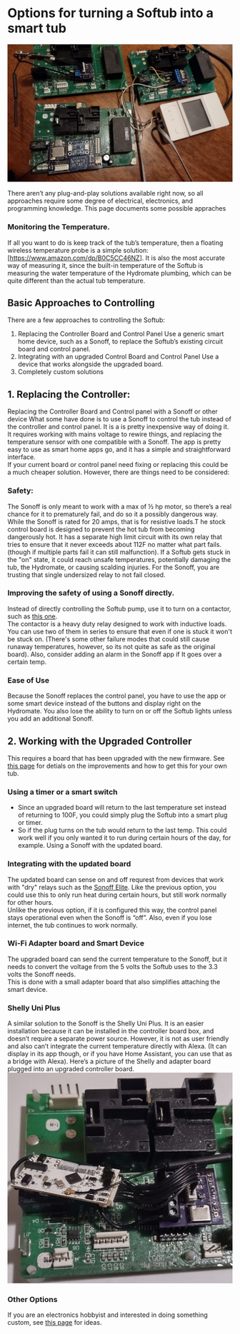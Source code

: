 # Options for turning a Softub into a smart tub

![pictures of boards with various Wi-Fi options](assets/wifi-options.jpg)

There aren’t any plug-and-play solutions available right now, so all approaches require some degree of electrical, electronics, and programming knowledge. This page documents
some possible appraches

### Monitoring the Temperature.
If all you want to do is keep track of the tub’s temperature, then a floating wireless temperature probe is a simple solution:  [https://www.amazon.com/dp/B0C5CC46NZ]. 
It is also the most accurate way of measuring it, since the built-in temperature of the Softub is measuring the water temperature of the 
Hydromate plumbing, which can be quite different than the actual tub temperature.

## Basic Approaches to Controlling
There are a few approaches to controlling the Softub:
1.	Replacing the Controller Board and Control Panel
Use a generic smart home device, such as a Sonoff, to replace the Softub’s existing circuit board and control panel.
2.	Integrating with an upgraded Control Board and Control Panel
Use a device that works alongside the upgraded board.
3.  Completely custom solutions

## 1. Replacing the Controller:
Replacing the Controller Board and Control panel with a Sonoff or other device
What some have done is to use a Sonoff to control the tub instead of the controller and control panel.  It is a is pretty inexpensive way of doing it.  
It requires working with mains voltage to rewire things, and replacing the temperature sensor with one compatible with a Sonoff. 
The app is pretty easy to use as smart home apps go, and it has a simple and straightforward interface.  
If your current board or control panel need fixing or replacing this could be a much cheaper solution.
However, there are things need to be considered:

### Safety:
The Sonoff is only meant to work with a max of ½ hp motor, so there’s a real chance for it to prematurely fail, and do so it a possibly dangerous way. While the
Sonoff is rated for 20 amps, that is for resistive loads.T he stock control board is designed to prevent the hot 
tub from becoming dangerously hot. It has a separate high limit circuit with its own relay that tries to ensure that it never exceeds about 112F no matter 
what part fails.  (though if multiple parts fail it can still malfunction). If a Softub gets stuck in the "on" state, it could reach unsafe temperatures, 
potentially damaging the tub, the Hydromate, or causing scalding injuries. For the Sonoff, you are trusting that single undersized relay to not fail closed.

### Improving the safety of using a Sonoff directly.
Instead of directly controlling the Softub pump, use it to turn on a contactor, such as [this one](https://www.amazon.com/gp/product/B08883NP6D).  
The contactor is a heavy duty relay designed to work with
inductive loads.  You can use two of them in series to ensure that even if one is stuck it won't be stuck on.  (There's some other failure modes that could still
cause runaway temperatures, however, so its not quite as safe as the original board). Also, consider adding an alarm in the Sonoff app if It goes over a certain 
temp.

### Ease of Use
Because the Sonoff replaces the control panel, you have to use the app or some smart device instead of the buttons and display right on the Hydromate. 
You also lose the ability to turn on or off the Softub lights unless you add an additional Sonoff.

## 2. Working with the Upgraded Controller
This requires a board that has been upgraded with the new firmware.  See [this page](https://steve1066d.github.io/devore.tubs/) for detials on the 
improvements and how to get this for your own tub.

### Using a timer or a smart switch
* Since an upgraded board will return to the last temperature set instead of returning to 100F, you could simply plug the Softub into a smart plug or timer.
*  So if the plug turns on the tub would return to the last temp.  This could work well if you only wanted it to run during certain hours of the day, for example.
Using a Sonoff with the updated board. 

### Integrating with the updated board
The updated board can sense on and off requrest from devices that work with "dry" relays such as the [Sonoff Elite](https://www.amazon.com/SONOFF-POWR320D-Monitoring-Universal-Assistant/dp/B09XB3RZB9). 
Like the previous option, you could use this to only run heat during certain hours, but still work normally for other hours.  
Unlike the previous option, if it is configured this way, the control panel stays operational even when the Sonoff is “off”. Also, even if you lose internet, the tub continues to work normally.

### Wi-Fi Adapter board and Smart Device
The upgraded board can send the current temperature to the Sonoff, but it needs to convert the voltage from the 5 volts the Softub uses to the 3.3 volts the Sonoff needs.  
This is done with a small adapter board that also simplifies attaching the smart device. 

### Shelly Uni Plus
A similar solution to the Sonoff is the Shelly Uni Plus.  It is an easier installation because it can be installed in the controller board box, and doesn’t require a separate power source.  However, it is not as user friendly and also can’t integrate the current temperature directly with Alexa.  (It can display in its app though, or if you have Home Assistant, you can use that as a bridge with Alexa). 
Here’s a picture of the Shelly and adapter board plugged into an upgraded controller board.
![Picture of the board, a Shelly Uni, and Wi-Fi adapter](assets/wifi.jpg)

### Other Options

If you are an electronics hobbyist and interested in doing something custom, see [this page](custom.html) for ideas.

